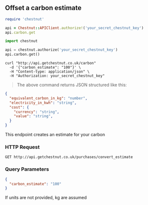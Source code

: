 ## Offset a carbon estimate

```ruby
require 'chestnut'

api = Chestnut::APIClient.authorize!('your_secret_chestnut_key')
api.carbon.get
```

```python
import chestnut

api = chestnut.authorize('your_secret_chestnut_key')
api.carbon.get()
```

```shell
curl "http://api.getchestnut.co.uk/carbon"
  -d '{"carbon_estimate": "100"}' \
  -H "Content-type: application/json" \
  -H "Authorization: your_secret_chestnut_key"
```

> The above command returns JSON structured like this:

```json
{
  "equivalent_carbon_in_kg": "number",
  "electricity_in_kwh": "string",
  "cost": {
    "currency": "string",
    "value": "string",
  }
}
```

This endpoint creates an estimate for your carbon

### HTTP Request

`GET http://api.getchestnut.co.uk/purchases/convert_estimate`

### Query Parameters

<div class="center-column"></div>

```json
{
  "carbon_estimate": "100"
}
```


<aside class="success">
If units are not provided, kg are assumed
</aside>
